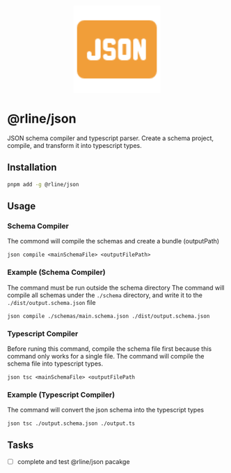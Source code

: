 <div align="center">
  <img src="https://raw.githubusercontent.com/rbrightline/common/refs/heads/main/libs/json/favicon.png" alt="Logo" width="200"/>
</div>

# @rline/json

JSON schema compiler and typescript parser. Create a schema project, compile, and transform it into typescript types.

## Installation

```bash
pnpm add -g @rline/json
```

## Usage

### Schema Compiler

The commond will compile the schemas and create a bundle (outputPath)

```shell
json compile <mainSchemaFile> <outputFilePath>
```

### Example (Schema Compiler)

The command must be run outside the schema directory
The command will compile all schemas under the `./schema` directory, and write it to the `./dist/output.schema.json` file

```shell
json compile ./schemas/main.schema.json ./dist/output.schema.json
```

### Typescript Compiler

Before runing this command, compile the schema file first because this command only works for a single file. The command will compile the schema file into typescript types.

```shell
json tsc <mainSchemaFile> <outputFilePath
```

### Example (Typescript Compiler)

The command will convert the json schema into the typescript types

```shell
json tsc ./output.schema.json ./output.ts
```

## Tasks

- [ ] complete and test @rline/json pacakge

